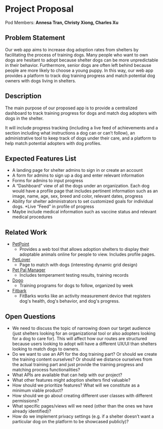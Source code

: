 # Project Proposal

Pod Members: **Annesa Tran, Christy Xiong, Charles Xu**

## Problem Statement

Our web app aims to increase dog adoption rates from shelters by facilitating the process of training dogs. Many people who want to own dogs are hesitant to adopt because shelter dogs can be more unpredictable in their behavior. Furthermore, senior dogs are often left behind because people are more likely to choose a young puppy. In this way, our web app provides a platform to track dog training progress and match potential dog owners with dogs living in shelters.

## Description

The main purpose of our proposed app is to provide a centralized dashboard to track training progress for dogs and match dog adopters with dogs in the shelter.

It will include progress tracking (including a live feed of achievements and a section including what instructions a dog can or can’t follow), an administrative tool to keep track of dogs under their care, and a platform to help match potential adopters with dog profiles.


## Expected Features List

* A landing page for shelter admins to sign in or create an account
* A form for admins to sign up a dog and enter relevant information
* Forms for admins to input progress 
* A “Dashboard” view of all the dogs under an organization. Each dog would have a profile page that includes pertinent information such as an image, name, age, sex, breed and color, relevant dates, progress
* Ability for shelter administrators to set customized goals for individual dogs.
*Live “Feed” in profile of progress
* Maybe include medical information such as vaccine status and relevant medical procedures


## Related Work

* [PetPoint](https://www.petpoint.com/Products)
    * Provides a web tool that allows adoption shelters to display their adoptable animals online for people to view. Includes profile pages.
* [PetLover](https://petlover.petstablished.com/organization/243592)
    * Page to match with dogs (interesting dynamic grid design)
* [Pet Pal Manager](http://petpalmanager.com/modules/pets/)
    * Includes temperament testing results, training records
* [Dogo](https://dogo.app)
    * Training programs for dogs to follow, organized by week
* [Fitbark](https://www.fitbark.com)
    * FitBarks works like an activity measurement device that registers dog's health, dog's behavior, and dog's progress.


## Open Questions

* We need to discuss the topic of narrowing down our target audience (just shelters looking for an organizational tool or also adopters looking for a dog to care for). This will affect how our routes are structured because users looking to adopt will have a different UX/UI than shelters looking to match dogs to owners.
* Do we want to use an API for the dog training part? Or should we create the training content ourselves? Or should we distance ourselves from the actual training part and just provide the training progress and matching process functionalities?
* What APIs are available that can help with our project?
* What other features might adoption shelters find valuable?
* How should we prioritize features? What will we constitute as a minimum viable product?
* How should we go about creating different user classes with different permissions?
* What specific pages/views will we need (other than the ones we have already identified)?
* How do we implement privacy settings (e.g. if a shelter doesn’t want a particular dog on the platform to be showcased publicly)? 
